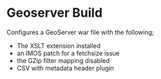 Geoserver Build
===============

Configures a GeoServer war file with the following;

* The XSLT extension installed
* an IMOS patch for a fetchsize issue
* the GZip filter mapping disabled
* CSV with metadata header plugin
